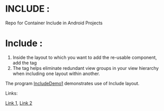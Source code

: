 # INCLUDE :
Repo for Container Include in Android Projects

# Include :

1) Inside the layout to which you want to add the re-usable component, add the <include/> tag
2) The tag helps eliminate redundant view groups in your view hierarchy when including one layout within another. 

The program [IncludeDemo1](IncludeDemo1) demonstrates use of Include layout.    

Links:

[Link 1](https://developer.android.com/training/improving-layouts/reusing-layouts),
[Link 2](https://android-developers.googleblog.com/2009/02/android-layout-tricks-2-reusing-layouts.html)


